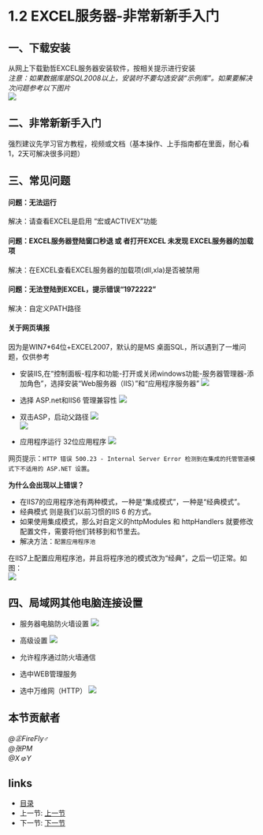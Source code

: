 # 1.2 EXCEL服务器-非常新新手入门

## 一、下载安装
从网上下载勤哲EXCEL服务器安装软件，按相关提示进行安装  
*注意：如果数据库是SQL2008以上，安装时不要勾选安装“示例库”。如果要解决次问题参考以下图片*  
![](images/1.2.10.png?raw=true)

## 二、非常新新手入门
强烈建议先学习官方教程，视频或文档（基本操作、上手指南都在里面，耐心看1，2天可解决很多问题）

## 三、常见问题
#### 问题：无法运行  
解决：请查看EXCEL是启用 “宏或ACTIVEX”功能

#### 问题：EXCEL服务器登陆窗口秒退 或 者打开EXCEL 未发现 EXCEL服务器的加载项  
解决：在EXCEL查看EXCEL服务器的加载项(dll,xla)是否被禁用

#### 问题：无法登陆到EXCEL，提示错误“1972222”  
解决：自定义PATH路径

#### 关于网页填报
因为是WIN7*64位+EXCEL2007，默认的是MS 桌面SQL，所以遇到了一堆问题，仅供参考  
  * 安装IIS,在“控制面板-程序和功能-打开或关闭windows功能-服务器管理器-添加角色”，选择安装“Web服务器（IIS）”和“应用程序服务器”
![](images/1.2.8.jpg?raw=true)

  * 选择 ASP.net和IIS6 管理兼容性
![](images/1.2.9.jpg?raw=true) 

  * 双击ASP，启动父路径
![](images/1.2.1.png?raw=true)  
![](images/1.2.2.png?raw=true)

  * 应用程序运行 32位应用程序
![](images/1.2.3.png?raw=true)  

网页提示：`HTTP 错误 500.23 - Internal Server Error 检测到在集成的托管管道模式下不适用的 ASP.NET 设置`。

**为什么会出现以上错误？**
 * 在IIS7的应用程序池有两种模式，一种是“集成模式”，一种是“经典模式”。
 * 经典模式 则是我们以前习惯的IIS 6 的方式。
 * 如果使用集成模式，那么对自定义的httpModules 和 httpHandlers 就要修改配置文件，需要将他们转移到<modules>和<hanlders>节里去。
 * 解决方法：`配置应用程序池`

在IIS7上配置应用程序池，并且将程序池的模式改为“经典”，之后一切正常。如图：  
![](images/1.2.4.jpg?raw=true) 

## 四、局域网其他电脑连接设置
 * 服务器电脑防火墙设置
![](images/1.2.5.png?raw=true)

 * 高级设置
![](images/1.2.6.png?raw=true)

 * 允许程序通过防火墙通信
 * 选中WEB管理服务
 * 选中万维网（HTTP）
![](images/1.2.7.png?raw=true)

## 本节贡献者
*@㊣FireFly♂*  
*@张PM*  
*@XゅY*  
 
## links
  * [目录](<preface.md>)
  * 上一节: [上一节](<01.01.md>)
  * 下一节: [下一节](<01.03.md>)
